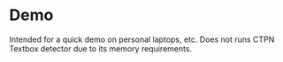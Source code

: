 # Demo

Intended for a quick demo on personal laptops, etc. Does not runs CTPN Textbox detector due to its memory requirements.